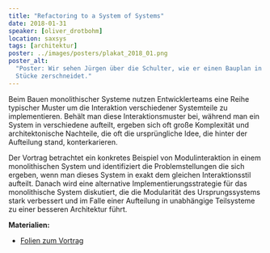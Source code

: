 ```yaml
---
title: "Refactoring to a System of Systems"
date: 2018-01-31
speaker: [oliver_drotbohm]
location: saxsys
tags: [architektur]
poster: ../images/posters/plakat_2018_01.png
poster_alt:
  "Poster: Wir sehen Jürgen über die Schulter, wie er einen Bauplan in der Hand hält und mit einer Schere in kleinere
  Stücke zerschneidet."
---
```


Beim Bauen monolithischer Systeme nutzen Entwicklerteams eine Reihe typischer Muster um die Interaktion verschiedener
Systemteile zu implementieren. Behält man diese Interaktionsmuster bei, während man ein System in verschiedene aufteilt,
ergeben sich oft große Komplexität und architektonische Nachteile, die oft die ursprüngliche Idee, die hinter der
Aufteilung stand, konterkarieren.

Der Vortrag betrachtet ein konkretes Beispiel von Modulinteraktion in einem monolithischen System und identifiziert die
Problemstellungen die sich ergeben, wenn man dieses System in exakt dem gleichen Interaktionsstil aufteilt. Danach wird
eine alternative Implementierungsstrategie für das monolithische System diskutiert, die die Modularität des
Ursprungssystems stark verbessert und im Falle einer Aufteilung in unabhängige Teilsysteme zu einer besseren Architektur
führt.

**Materialien:**

- [Folien zum Vortrag](https://speakerdeck.com/olivergierke/refactoring-to-a-system-of-systems)
